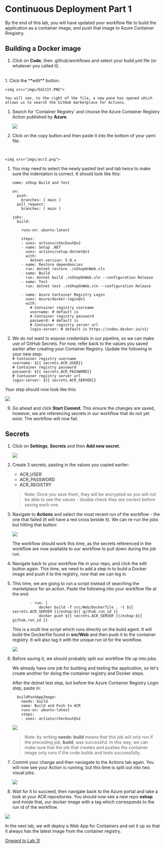 # Continuous Deployment Part 1

By the end of this lab, you will have updated your workflow file to build the application as a container image, and push that image to Azure Container Rregistry. 

## Building a Docker image

1. Click on **Code**, then .github/workflows and select your build.yml file (or whatever you called it).
<br>
1. Click the **edit** button.

    <img src="imgs/EditIt.PNG">

    You will see, to the right of the file, a new pane has opened which allows us to search the GitHub marketplace for Actions. 

1. Search for 'Container Registry' and choose the Azure Container Registry Action published by **Azure**. 

    <img src="imgs/acr.png">

1. Click on the copy button and then paste it into the bottom of your yaml file.
<br>

    <img src="imgs/acr2.png">

1. You may need to select the newly pasted text and tab twice to make sure the indentation is correct. It should look like this:

    ```
    name: eShop Build and Test

    on:
      push:
        branches: [ main ]
      pull_request:
        branches: [ main ]

    jobs:
      build:

        runs-on: ubuntu-latest

        steps:
        - uses: actions/checkout@v2
        - name: Setup .NET
          uses: actions/setup-dotnet@v1
          with:
            dotnet-version: 5.0.x
        - name: Restore dependencies
          run: dotnet restore ./eShopOnWeb.sln
        - name: Build
          run: dotnet build ./eShopOnWeb.sln --configuration Release
        - name: Test
          run: dotnet test ./eShopOnWeb.sln --configuration Release
          
        - name: Azure Container Registry Login
          uses: Azure/docker-login@v1
          with:
            # Container registry username
            username: # default is 
            # Container registry password
            password: # default is 
            # Container registry server url
            login-server: # default is https://index.docker.io/v1/
    ```

1. We do not want to expose credentials in our pipeline, so we can make use of GitHub Secrets.  For now, refer back to the values you saved earlier after creating your Container Registry. Update the following in your new step:<br> 
          ```
            # Container registry username
          ```<br>
          ```
            username: ${{ secrets.ACR_USER}}
          ```<br>
          ```
            # Container registry password
          ```<br>
          ```
            password: ${{ secrets.ACR_PASSWORD}}
          ```<br>
          ```
            # Container registry server url
          ```<br>
          ```
            login-server: ${{ secrets.ACR_SERVER}}
          ```

Your step should now look like this:

<img src="imgs/acr3.png">

9. Go ahead and click **Start Commit**. This ensure the changes are saved, however, we are referencing secrets in our workflow that do not yet exist. The workflow will now fail. 

## Secrets

1. Click on **Settings**, **Secrets** and then **Add new secret**.

    <img src="imgs/secrets.PNG">

1. Create 3 secrets, pasting in the values you copied earlier:

    * ACR_USER
    * ACR_PASSWORD
    * ACR_REGISTRY

    > Note: Once you save them, they will be encrypted so you will not be able to see the values - double check they are correct before saving each one. 

1. Navigate to **Actions** and select the most recent run of the workflow - the one that failed (it will have a red cross beside it).  We can re-run the jobs but hitting that button:

    <img src="imgs/rerun.PNG">

    The workflow should work this time, as the secrets referenced in the workflow are now available to our workflow to pull down during the job run.

1. Navigate back to your workflow file in your repo, and click the edit button again. This time, we need to add a step in to build a Docker image and push it to the registry, now that we can log in.

1. This time, we are going to run a script instead of searching the marketplace for an action. Paste the following into your workflow file at the end:

    ```
            - run: |
                docker build -f src/Web/Dockerfile . -t ${{ secrets.ACR_SERVER }}/eshop:${{ github.run_id }}
                docker push ${{ secrets.ACR_SERVER }}/eshop:${{ github.run_id }}
    ```

      This is a multi line script which runs directly on the build agent. It will build the Dockerfile found in **src/Web** and then push it to the container registry. It will also tag it with the unique run id for the workflow. 

    <img src="imgs/script.png">

  1. Before saving it, we should probably split our workflow file up into jobs. 

      We already have one job for building and testing the application, so let's create another for doing the container registry and Docker steps.

      After the dotnet test step, but before the Azure Container Registry Login step, paste in:

      ```
        buildPushAppImage:
          needs: build
          name: Build and Push to ACR
          runs-on: ubuntu-latest
          steps:
          - uses: actions/checkout@v2
      ```

      <img src="imgs/job.png">

      >Note: by writing **needs: build** means that this job will only run if the preceding job, **build**, was successful. In this way, we can make sure that the job that creates and pushes the container image only runs if the code builds and tests successfully.

  1. Commit your change and then naviagate to the Actions tab again. You will now see your Action is running, but this time is split out into two visual jobs.

      <img src="imgs/multijobs.png">
  
  
  1. Wait for it to succeed, then navigate back to the Azure portal and take a look at your ACR repositories.  You should now see a new repo **eshop** and inside that, our docker image with a tag which corresponds to the run id of the workflow. 

  <img src="imgs/repo.PNG">

In the next lab, we will deploy a Web App for Containers and set it up so that it always has the latest image from the container registry. 

[Onward to Lab 3!](../lab.3/lab.3.md)
